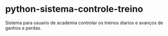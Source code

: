 # python-sistema-controle-treino
Sistema para usuario de academia controlar os treinos diarios e avanços de ganhos e perdas.
